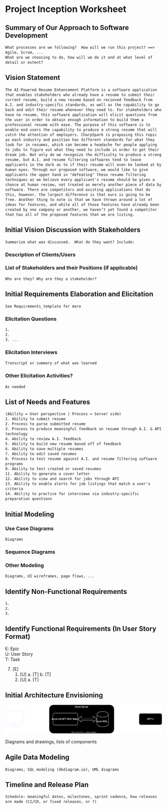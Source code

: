 Project Inception Worksheet
=====================================

## Summary of Our Approach to Software Development
    What processes are we following?  How will we run this project? ==> Agile, Scrum, ...  
    What are we choosing to do, how will we do it and at what level of detail or extent?

## Vision Statement
    The AI-Powered Resume Enhancement Platform is a software application that enables stakeholders who already have a resume to submit their current resume, build a new resume based on recieved feedback from A.I. and industry-specific standards, as well as the capability to go back and edit their resume whenever they need to. For stakeholders who have no resume, this software application will elicit questions from the user in order to obtain enough information to build them a professional resume with ease. The purpose of this software is to enable end users the capability to produce a strong resume that will catch the attention of employers. CharpSpark is proposing this topic as each industry and position has different standards for what they look for in resumes, which can become a headache for people applying to jobs to figure out what they need to include in order to get their dream job. Not only do we recognize the difficulty to produce a strong resume, but A.I. and resume filtering softwares tend to leave applicants in the dark as to if their resume will even be looked at by human eyes. Through our proposed software, we would like to give applicants the upper hand in "defeating" these resume filtering techniques as we believe every applicant's resume should be given a chance at human review, not treated as merely another piece of data by software. There are competitors and existing applications that do this, however, the largest difference is that ours is going to be free. Another thing to note is that we have thrown around a lot of ideas for features, and while all of those features have already been created by one company or another, we haven’t yet found a competitor that has all of the proposed features that we are listing.

## Initial Vision Discussion with Stakeholders
    Summarize what was discussed.  What do they want? Include:

### Description of Clients/Users

### List of Stakeholders and their Positions (if applicable)
    Who are they? Why are they a stakeholder?

## Initial Requirements Elaboration and Elicitation
    See Requirements_template for more

### Elicitation Questions
    1. 
    2.
    3. ...

### Elicitation Interviews
    Transcript or summary of what was learned

### Other Elicitation Activities?
    As needed

## List of Needs and Features
    (Ability = User perspective | Process = Server side)
    1. Ability to submit resume
    2. Process to parse submitted resume
    3. Process to produce meaningful feedback on resume through A.I. & API technology
    4. Ability to review A.I. feedback
    5. Ability to build new resume based off of feedback
    6. Ability to save multiple resumes
    7. Ability to edit saved resumes
    8. Process to test resume against A.I. and resume filtering software programs
    9. Ability to test created or saved resumes
    11. Ability to generate a cover letter
    12. Ability to view and search for jobs through API
    13. Ability to enable alerts for job listings that match a user's criteria
    14. Ability to practice for interviews via industry-specific preparation questions

## Initial Modeling

### Use Case Diagrams
    Diagrams

### Sequence Diagrams

### Other Modeling
    Diagrams, UI wireframes, page flows, ...

## Identify Non-Functional Requirements
    1.
    2.
    3.

## Identify Functional Requirements (In User Story Format)

E: Epic  
U: User Story  
T: Task  

7. [E] 
    1. [U]
        a. [T]
        b. [T]
    2. [U]
        a. [T]

## Initial Architecture Envisioning
![Initial Architecture Diagram](Resources/CharpSpark_Initial_Architecture_Diagram.drawio.svg)

Diagrams and drawings, lists of components

## Agile Data Modeling
    Diagrams, SQL modeling (dbdiagram.io), UML diagrams

## Timeline and Release Plan
    Schedule: meaningful dates, milestones, sprint cadence, how releases are made (CI/CD, or fixed releases, or ?)